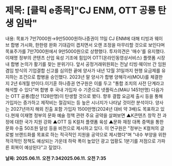 # **제목: [클릭 e종목]"CJ ENM, OTT 공룡 탄생 임박"**

  내용: 목표가 7만7000원→9만5000원하나증권이 11일 CJ ENM에 대해 티빙과 웨이브 합병 가시화, 한한령 완화 기대감이 겹치면서 오랜 조정을 마무리할 것으로 보인다며 목표주가를 7만7000원에서 9만5000원으로 상향했다. 투자의견은 '매수'를 유지했다.이재명 정부의 콘텐츠 산업 육성 기조에 힘입어 OTT(온라인동영상서비스) 플랫폼 시장 내 합병 논의가 활기를 찾는 분위기다. 앞서 공정거래위원회는 전날 티빙·웨이브 간 임원 겸임 방식의 기업결합 신고를 심의한 끝에 양사가 내년 12월 31일까지 현행 요금제를 유지하는 조건으로 합병을 승인했다. 2023년 말 양사가 합병 양해각서(MOU)를 체결한 지 2년 6개월 만이다.이기훈 하나증권 연구원은 이를 두고 "통합 조치의 사전 단계라고 해석할 수 있다"며 합병 후 국내 가입자 수 기준으로 넷플릭스(MAU 1451만명) 다음가는 OTT 공룡(합산 1128만명)이 탄생할 것으로 봤다. 향후 결합 요금제 출시 등을 통해 가입자는 증가하고 제작비는 절감되는 등 높은 시너지가 나타날 것이란 분석이다. 양사는 2027년까지 해외 진출 포함 가입자 1500만명(2024년 대비 약 3배)도 목표하고 있다.현재 이재명 정부의 문화 예술 정책 관련 주요 공약을 살펴보면 ▲K콘텐츠 창작 전 과정에 대한 국가 지원 강화 ▲OTT 등 K컬처 플랫폼 육성 ▲문화 재정 대폭 증액을 통한 문화 수출 50조원 달성 등을 비전으로 제시하고 있다. 이 연구원은 "정부는 K컬처의 글로벌 브랜드화를 목표로 하는 적극적인 지원을 공약으로 제시했다"며 "내수 부양을 위한 적극적인 정책도 예상되는 가운데 하락 폭이 높았던 광고 업황도 1분기를 저점으로 가파른 회복이 예상된다"고 짚었다.

  **날짜: 2025.06.11. 오전 7:342025.06.11. 오전 7:35**